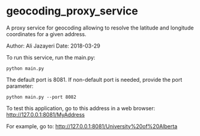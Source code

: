 # geocoding_proxy_service
A proxy service for geocoding allowing to resolve the latitude and longitude coordinates for a given address.

Author: Ali Jazayeri
Date: 2018-03-29

To run this service, run the main.py:
```
python main.py
```
The default port is 8081. If non-default port is needed, provide the port parameter:
```
python main.py --port 8082
```

To test this application, go to this address in a web browser:
http://127.0.0.1:8081/MyAddress

For example, go to:
http://127.0.0.1:8081/University%20of%20Alberta

